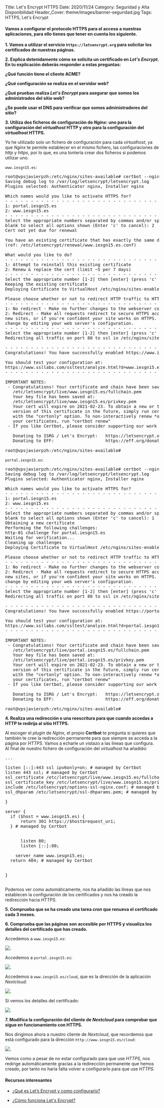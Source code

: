 Title: Let's Encrypt HTTPS
Date: 2020/11/24
Category: Seguridad y Alta Disponibilidad
Header_Cover: theme/images/banner-seguridad.jpg
Tags: HTTPS, Let's Encrypt

#### Vamos a configurar el protocolo HTTPS para el acceso a nuestras aplicaciones, para ello tienes que tener en cuenta los siguiente.

**1. Vamos a utilizar el servicio `https://letsencrypt.org` para solicitar los certificados de nuestras páginas.**



**2. Explica detenidamente cómo se solicita un certificado en *Let's Encrypt*. En tu explicación deberás responder a estas preguntas:**

**¿Qué función tiene el cliente ACME?**



**¿Qué configuración se realiza en el servidor web?**



**¿Qué pruebas realiza *Let's Encrypt* para asegurar que somos los administrados del sitio web?**



**¿Se puede usar el DNS para verificar que somos administradores del sitio?**




**3. Utiliza dos ficheros de configuración de *Nginx*: uno para la configuración del *virtualhost* HTTP y otro para la configuración del *virtualhost* HTTPS.**

Yo he utilizado solo un fichero de configuración para cada *virtualhost*, ya que *Nginx* te permite establecer en el mismo fichero, las configuraciones de *http* y *https*, por lo que, es una tontería crear dos ficheros si podemos utilizar uno.

`www.iesgn15.es`:

<pre>
root@vpsjavierpzh:/etc/nginx/sites-available# certbot --nginx
Saving debug log to /var/log/letsencrypt/letsencrypt.log
Plugins selected: Authenticator nginx, Installer nginx

Which names would you like to activate HTTPS for?
- - - - - - - - - - - - - - - - - - - - - - - - - - - - - - - - - - - - - - - -
1: portal.iesgn15.es
2: www.iesgn15.es
- - - - - - - - - - - - - - - - - - - - - - - - - - - - - - - - - - - - - - - -
Select the appropriate numbers separated by commas and/or spaces, or leave input
blank to select all options shown (Enter 'c' to cancel): 2
Cert not yet due for renewal

You have an existing certificate that has exactly the same domains or certificate name you requested and isn't close to expiry.
(ref: /etc/letsencrypt/renewal/www.iesgn15.es.conf)

What would you like to do?
- - - - - - - - - - - - - - - - - - - - - - - - - - - - - - - - - - - - - - - -
1: Attempt to reinstall this existing certificate
2: Renew & replace the cert (limit ~5 per 7 days)
- - - - - - - - - - - - - - - - - - - - - - - - - - - - - - - - - - - - - - - -
Select the appropriate number [1-2] then [enter] (press 'c' to cancel): 1
Keeping the existing certificate
Deploying Certificate to VirtualHost /etc/nginx/sites-enabled/aplicacionesiesgn.conf

Please choose whether or not to redirect HTTP traffic to HTTPS, removing HTTP access.
- - - - - - - - - - - - - - - - - - - - - - - - - - - - - - - - - - - - - - - -
1: No redirect - Make no further changes to the webserver configuration.
2: Redirect - Make all requests redirect to secure HTTPS access. Choose this for
new sites, or if you're confident your site works on HTTPS. You can undo this
change by editing your web server's configuration.
- - - - - - - - - - - - - - - - - - - - - - - - - - - - - - - - - - - - - - - -
Select the appropriate number [1-2] then [enter] (press 'c' to cancel): 2
Redirecting all traffic on port 80 to ssl in /etc/nginx/sites-enabled/aplicacionesiesgn.conf

- - - - - - - - - - - - - - - - - - - - - - - - - - - - - - - - - - - - - - - -
Congratulations! You have successfully enabled https://www.iesgn15.es

You should test your configuration at:
https://www.ssllabs.com/ssltest/analyze.html?d=www.iesgn15.es
- - - - - - - - - - - - - - - - - - - - - - - - - - - - - - - - - - - - - - - -

IMPORTANT NOTES:
 - Congratulations! Your certificate and chain have been saved at:
   /etc/letsencrypt/live/www.iesgn15.es/fullchain.pem
   Your key file has been saved at:
   /etc/letsencrypt/live/www.iesgn15.es/privkey.pem
   Your cert will expire on 2021-02-23. To obtain a new or tweaked
   version of this certificate in the future, simply run certbot again
   with the "certonly" option. To non-interactively renew *all* of
   your certificates, run "certbot renew"
 - If you like Certbot, please consider supporting our work by:

   Donating to ISRG / Let's Encrypt:   https://letsencrypt.org/donate
   Donating to EFF:                    https://eff.org/donate-le

root@vpsjavierpzh:/etc/nginx/sites-available#
</pre>

`portal.iesgn15.es`:

<pre>
root@vpsjavierpzh:/etc/nginx/sites-available# certbot --nginx
Saving debug log to /var/log/letsencrypt/letsencrypt.log
Plugins selected: Authenticator nginx, Installer nginx

Which names would you like to activate HTTPS for?
- - - - - - - - - - - - - - - - - - - - - - - - - - - - - - - - - - - - - - - -
1: portal.iesgn15.es
2: www.iesgn15.es
- - - - - - - - - - - - - - - - - - - - - - - - - - - - - - - - - - - - - - - -
Select the appropriate numbers separated by commas and/or spaces, or leave input
blank to select all options shown (Enter 'c' to cancel): 1
Obtaining a new certificate
Performing the following challenges:
http-01 challenge for portal.iesgn15.es
Waiting for verification...
Cleaning up challenges
Deploying Certificate to VirtualHost /etc/nginx/sites-enabled/drupal.conf

Please choose whether or not to redirect HTTP traffic to HTTPS, removing HTTP access.
- - - - - - - - - - - - - - - - - - - - - - - - - - - - - - - - - - - - - - - -
1: No redirect - Make no further changes to the webserver configuration.
2: Redirect - Make all requests redirect to secure HTTPS access. Choose this for
new sites, or if you're confident your site works on HTTPS. You can undo this
change by editing your web server's configuration.
- - - - - - - - - - - - - - - - - - - - - - - - - - - - - - - - - - - - - - - -
Select the appropriate number [1-2] then [enter] (press 'c' to cancel): 2
Redirecting all traffic on port 80 to ssl in /etc/nginx/sites-enabled/drupal.conf

- - - - - - - - - - - - - - - - - - - - - - - - - - - - - - - - - - - - - - - -
Congratulations! You have successfully enabled https://portal.iesgn15.es

You should test your configuration at:
https://www.ssllabs.com/ssltest/analyze.html?d=portal.iesgn15.es
- - - - - - - - - - - - - - - - - - - - - - - - - - - - - - - - - - - - - - - -

IMPORTANT NOTES:
 - Congratulations! Your certificate and chain have been saved at:
   /etc/letsencrypt/live/portal.iesgn15.es/fullchain.pem
   Your key file has been saved at:
   /etc/letsencrypt/live/portal.iesgn15.es/privkey.pem
   Your cert will expire on 2021-02-23. To obtain a new or tweaked
   version of this certificate in the future, simply run certbot again
   with the "certonly" option. To non-interactively renew *all* of
   your certificates, run "certbot renew"
 - If you like Certbot, please consider supporting our work by:

   Donating to ISRG / Let's Encrypt:   https://letsencrypt.org/donate
   Donating to EFF:                    https://eff.org/donate-le

root@vpsjavierpzh:/etc/nginx/sites-available#
</pre>


**4. Realiza una redirección o una reescritura para que cuando accedas a HTTP te redirija al sitio HTTPS.**

Al escoger el *plugin* de *Nginx*, el propio **Certbot** te pregunta si quieres que también te cree la redirección permanente para que siempre se acceda a la página por *HTTPS*. Vamos a echarle un vistazo a las líneas que configura. Al final de nuestro fichero de configuración del *virtualhost* ha añadido:

<pre>
...

listen [::]:443 ssl ipv6only=on; # managed by Certbot
listen 443 ssl; # managed by Certbot
ssl_certificate /etc/letsencrypt/live/www.iesgn15.es/fullchain.pem; # managed by Certbot
ssl_certificate_key /etc/letsencrypt/live/www.iesgn15.es/privkey.pem; # managed by Certbot
include /etc/letsencrypt/options-ssl-nginx.conf; # managed by Certbot
ssl_dhparam /etc/letsencrypt/ssl-dhparams.pem; # managed by Certbot

}

server {
  if ($host = www.iesgn15.es) {
      return 301 https://$host$request_uri;
  } # managed by Certbot


      listen 80;
      listen [::]:80;

    server_name www.iesgn15.es;
  return 404; # managed by Certbot


}

</pre>

Podemos ver como automáticamente, nos ha añadido las líneas que nos establecen la configuración de los certificados y nos ha creado la redirección hacia *HTTPS*.

**5. Comprueba que se ha creado una tarea *cron* que renueva el certificado cada 3 meses.**



**6. Comprueba que las páginas son accesible por HTTPS y visualiza los detalles del certificado que has creado.**

Accedemos a `www.iesgn15.es`:

![.](images/sad_lets_encrypt_HTTPS/www.iesgn15.es.png)

Accedemos a `portal.iesgn15.es`:

![.](images/sad_lets_encrypt_HTTPS/portal.iesgn15.es.png)

Accedemos a `www.iesgn15.es/cloud`, que es la dirección de la aplicación *Nextcloud*:

![.](images/sad_lets_encrypt_HTTPS/nextcloud.png)

Si vemos los detalles del certificado:

![.](images/sad_lets_encrypt_HTTPS/certificado.png)

**7. Modifica la configuración del cliente de *Nextcloud* para comprobar que sigue en funcionamiento con HTTPS.**

Nos dirigimos ahora a nuestro cliente de *Nextcloud*, que recordemos que está configurado para la dirección `http://www.iesgn15.es/cloud`:

![.](images/sad_lets_encrypt_HTTPS/nextcloudcliente.png)

Vemos como a pesar de no estar configurado para que use *HTTPS*, nos redirige automáticamente gracias a la redirección permanente que hemos creado, por tanto no haría falta volver a configurarlo para que use *HTTPS*.


#### Recursos interesantes

- [¿Qué es Let’s Encrypt y como configurarlo?](https://medium.com/@alonsus91/que-es-lets-encrypt-y-como-configurarlo-dae155f62a57)

- [¿Cómo funciona Let's Encrypt?](https://letsencrypt.org/es/how-it-works/)
